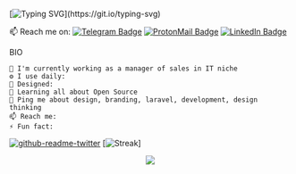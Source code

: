 [![Typing SVG](http://readme-typing-svg.herokuapp.com?color=%230E3ACF&multiline=true&width=600&height=80&lines=Hey%2C+I'm+Alex!++%F0%9F%91%8B;I'm+studying+Kotlin+and+I+strive+to+bring+clean;+and+maintainable+code+to+the+table.)](https://git.io/typing-svg)

📫 Reach me on: [![Telegram Badge](https://img.shields.io/badge/Telegram-informational?style=flat&logo=Telegram&logoColor=white&color=1086CA)](https://t.me/okrav)
[![ProtonMail Badge](https://img.shields.io/badge/ProtonMail-8B89CC?style=flat&logo=protonmail&logoColor=white)](mailto:okravi@protonmail.com)
[![LinkedIn Badge](https://img.shields.io/badge/LinkedIn-informational?style=flat&logo=LinkedIn&logoColor=white&color=0D76A8)](https://www.linkedin.com/in/alexander-ollie-kravchenko-he-him-0829ab18a/)

BIO

    🏢 I'm currently working as a manager of sales in IT niche
    ⚙️ I use daily: 
    💅 Designed: 
    🌱 Learning all about Open Source
    💬 Ping me about design, branding, laravel, development, design thinking
    📫 Reach me: 
    ⚡️ Fun fact: 
    
[![github-readme-twitter](https://github-readme-twitter.gazf.vercel.app/api?id=elonmusk&layout=wide)](https://github.com/gazf/github-readme-twitter)
[![Streak](https://github-readme-streak-stats.herokuapp.com/?user=okravi)]


<p align='center'>
  <a href="#"><img src="https://badges.pufler.dev/visits/okravi/okravi"></a> 
</p>

